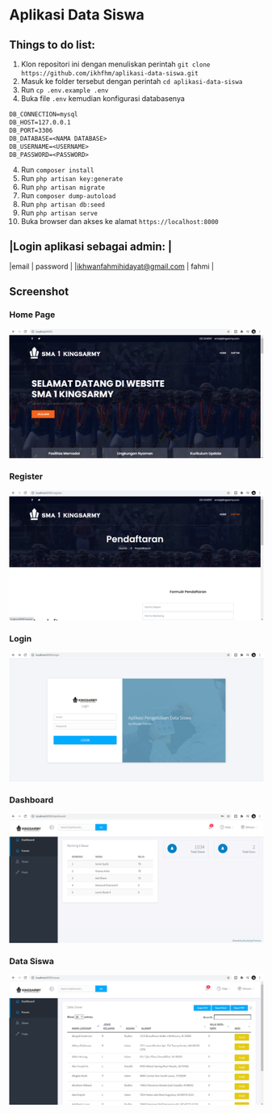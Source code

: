 # Aplikasi Data Siswa

## Things to do list:

1. Klon repositori ini dengan menuliskan perintah `git clone https://github.com/ikhfhm/aplikasi-data-siswa.git`
2. Masuk ke folder tersebut dengan perintah `cd aplikasi-data-siswa`
3. Run `cp .env.example .env`
4. Buka file `.env` kemudian konfigurasi databasenya
```
DB_CONNECTION=mysql
DB_HOST=127.0.0.1
DB_PORT=3306
DB_DATABASE=<NAMA DATABASE>
DB_USERNAME=<USERNAME>
DB_PASSWORD=<PASSWORD>
```
4. Run `composer install`
5. Run `php artisan key:generate`
6. Run `php artisan migrate`
7. Run `composer dump-autoload`
8. Run `php artisan db:seed`
9. Run `php artisan serve`
10. Buka browser dan akses ke alamat `https://localhost:8000`

|Login aplikasi sebagai admin: |
------------------------------
|email | password |
|ikhwanfahmihidayat@gmail.com | fahmi |


## Screenshot

### Home Page

![alt text](https://github.com/ikhfhm/aplikasi-data-siswa/blob/master/public/screenshot/home.png "Logo Title Text 1")

### Register

![alt text](https://github.com/ikhfhm/aplikasi-data-siswa/blob/master/public/screenshot/register.png "Logo Title Text 1")

### Login

![alt text](https://github.com/ikhfhm/aplikasi-data-siswa/blob/master/public/screenshot/login.png "Logo Title Text 1")

### Dashboard

![alt text](https://github.com/ikhfhm/aplikasi-data-siswa/blob/master/public/screenshot/dashboard.png "Logo Title Text 1")

### Data Siswa

![alt text](https://github.com/ikhfhm/aplikasi-data-siswa/blob/master/public/screenshot/data-siswa.png "Logo Title Text 1")